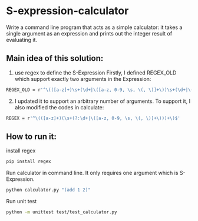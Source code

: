 # S-expression-calculator
Write a command line program that acts as a simple calculator: it takes a single argument as an expression and prints out the integer result of evaluating it.

## Main idea of this solution:
1. use regex to define the S-Expression
Firstly, I defined REGEX_OLD which support exactly two arguments in the Expression:
```sh
REGEX_OLD = r'^\(([a-z]+)\s+(\d+|\([a-z, 0-9, \s, \(, \)]+\))\s+(\d+|\([a-z, 0-9, \s, \(, \)]+\))\)$'
```
2. I updated it to support an arbitrary number of arguments. To support it, I also modified the codes in calculate:
```sh
REGEX = r'^\(([a-z]+)(\s+(?:\d+|\([a-z, 0-9, \s, \(, \)]+\)))+\)$'
```

## How to run it:
install regex
```sh
pip install regex
```
Run calculator in command line. It only requires one argument which is S-Expression.
```sh
python calculator.py "(add 1 2)"
```

Run unit test
```sh
python -m unittest test/test_calculator.py
```
